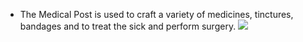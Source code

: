 - The Medical Post is used to craft a variety of medicines, tinctures, bandages and to treat the sick and perform surgery.
![](../assets/images/medicalpost.png)
